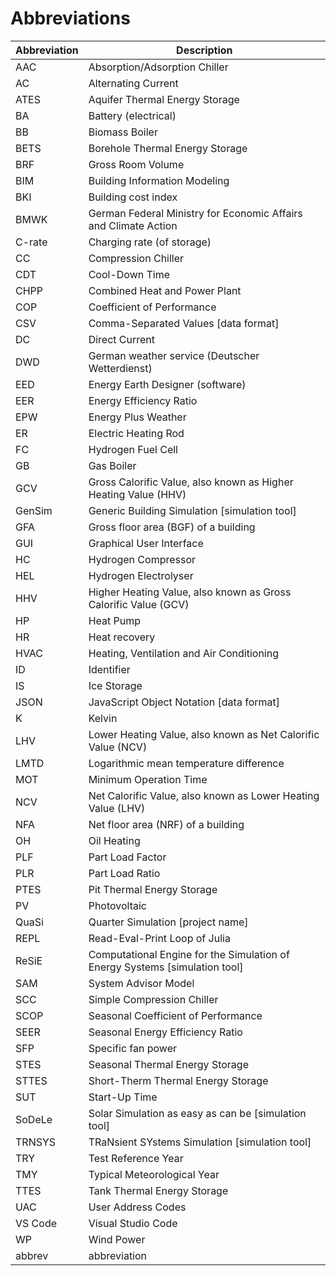 # Abbreviations

| Abbreviation | Description                                                                 |
| ------------ | --------------------------------------------------------------------------- |
| AAC          | Absorption/Adsorption Chiller                                               |
| AC           | Alternating Current                                                         |
| ATES         | Aquifer Thermal Energy Storage                                              |
| BA           | Battery (electrical)                                                        |
| BB           | Biomass Boiler                                                              |
| BETS         | Borehole Thermal Energy Storage                                             |
| BRF          | Gross Room Volume                                                           |
| BIM          | Building Information Modeling                                               |
| BKI          | Building cost index                                                         |
| BMWK         | German Federal Ministry for Economic Affairs and Climate Action             |
| C-rate       | Charging rate (of storage)                                                  |
| CC           | Compression Chiller                                                         |
| CDT          | Cool-Down Time                                                              |
| CHPP         | Combined Heat and Power Plant                                               |
| COP          | Coefficient of Performance                                                  |
| CSV          | Comma-Separated Values [data format]                                        |
| DC           | Direct Current                                                              |
| DWD          | German weather service (Deutscher Wetterdienst)                             |
| EED          | Energy Earth Designer (software)                                            |
| EER          | Energy Efficiency Ratio                                                     |
| EPW          | Energy Plus Weather                                                         |
| ER           | Electric Heating Rod                                                        |
| FC           | Hydrogen Fuel Cell                                                          |
| GB           | Gas Boiler                                                                  |
| GCV          | Gross Calorific Value, also known as Higher Heating Value (HHV)             |
| GenSim       | Generic Building Simulation [simulation tool]                               |
| GFA          | Gross floor area (BGF) of a building                                        |
| GUI          | Graphical User Interface                                                    |
| HC           | Hydrogen Compressor                                                         |
| HEL          | Hydrogen Electrolyser                                                       |
| HHV          | Higher Heating Value, also known as Gross Calorific Value (GCV)             |
| HP           | Heat Pump                                                                   |
| HR           | Heat recovery                                                               |
| HVAC         | Heating, Ventilation and Air Conditioning                                   |
| ID           | Identifier                                                                  |
| IS           | Ice Storage                                                                 |
| JSON         | JavaScript Object Notation [data format]                                    |
| K            | Kelvin                                                                      |
| LHV          | Lower Heating Value, also known as Net Calorific Value (NCV)                |
| LMTD         | Logarithmic mean temperature difference                                     |
| MOT          | Minimum Operation Time                                                      |
| NCV          | Net Calorific Value, also known as Lower Heating Value (LHV)                |
| NFA          | Net floor area (NRF) of a building                                          |
| OH           | Oil Heating                                                                 |
| PLF          | Part Load Factor                                                            |
| PLR          | Part Load Ratio                                                             |
| PTES         | Pit Thermal Energy Storage                                                  |
| PV           | Photovoltaic                                                                |
| QuaSi        | Quarter Simulation [project name]                                           |
| REPL         | Read-Eval-Print Loop of Julia                                               |
| ReSiE        | Computational Engine for the Simulation of Energy Systems [simulation tool] |
| SAM          | System Advisor Model                                                        |
| SCC          | Simple Compression Chiller                                                  |
| SCOP         | Seasonal Coefficient of Performance                                         |
| SEER         | Seasonal Energy Efficiency Ratio                                            |
| SFP          | Specific fan power                                                          |
| STES         | Seasonal Thermal Energy Storage                                             |
| STTES        | Short-Therm Thermal Energy Storage                                          |
| SUT          | Start-Up Time                                                               |
| SoDeLe       | Solar Simulation as easy as can be [simulation tool]                        |
| TRNSYS       | TRaNsient SYstems Simulation [simulation tool]                              |
| TRY          | Test Reference Year                                                         |
| TMY          | Typical Meteorological Year                                                 |
| TTES         | Tank Thermal Energy Storage                                                 |
| UAC          | User Address Codes                                                          |
| VS Code      | Visual Studio Code                                                          |
| WP           | Wind Power                                                                  |
| abbrev       | abbreviation                                                                |
